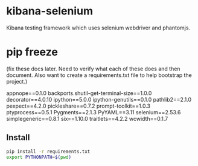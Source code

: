 # kibana-selenium
Kibana testing framework which uses selenium webdriver and phantomjs.


# pip freeze 

(fix these docs later. Need to verify what each of these does and then document. Also want to create a requirements.txt file to help bootstrap the project.)

appnope==0.1.0
backports.shutil-get-terminal-size==1.0.0
decorator==4.0.10
ipython==5.0.0
ipython-genutils==0.1.0
pathlib2==2.1.0
pexpect==4.2.0
pickleshare==0.7.2
prompt-toolkit==1.0.3
ptyprocess==0.5.1
Pygments==2.1.3
PyYAML==3.11
selenium==2.53.6
simplegeneric==0.8.1
six==1.10.0
traitlets==4.2.2
wcwidth==0.1.7




## Install

```bash
pip install -r requirements.txt
export PYTHONPATH=$(pwd)
```
